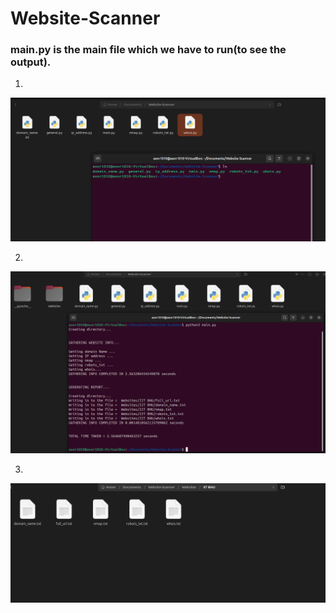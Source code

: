 # Website-Scanner

### main.py is the main file which we have to run(to see the output).

1. 
![1](https://github.com/ASNR1010/Website-Scanner/blob/main/Images/Screenshot%20(13).png) 


2.
![2](https://github.com/ASNR1010/Website-Scanner/blob/main/Images/Screenshot%20(15).png) 


3.
![3](https://github.com/ASNR1010/Website-Scanner/blob/main/Images/Screenshot%20(16).png) 

